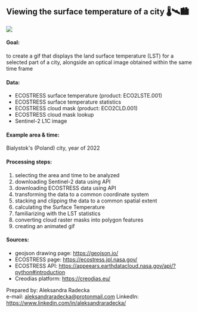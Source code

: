 ## Viewing the surface temperature of a city 🌡️🛰️🏙️

![](maps/my_gif.gif)

#### Goal: 
to create a gif that displays the land surface temperature (LST) for a selected part of a city, alongside an optical image obtained within the same time frame

#### Data:
- ECOSTRESS surface temperature (product: ECO2LSTE.001)
- ECOSTRESS surface temperature statistics 
- ECOSTRESS cloud mask (product: ECO2CLD.001)
- ECOSTRESS cloud mask lookup
- Sentinel-2 L1C image 

#### Example area & time: 
Bialystok's (Poland) city, year of 2022

#### Processing steps:
1. selecting the area and time to be analyzed   
2. downloading Sentinel-2 data using API
3. downloading ECOSTRESS data using API
4. transforming the data to a common coordinate system
5. stacking and clipping the data to a common spatial extent
6. calculating the Surface Temperature 
7. familiarizing with the LST statistics
8. converting cloud raster masks into polygon features
9. creating an animated gif

#### Sources:
- geojson drawing page: https://geojson.io/
- ECOSTRESS page: https://ecostress.jpl.nasa.gov/
- ECOSTRESS API: https://appeears.earthdatacloud.nasa.gov/api/?python#introduction
- Creodias platform: https://creodias.eu/

Prepared by: Aleksandra Radecka <br/>
e-mail: aleksandraradecka@protonmail.com
LinkedIn: https://www.linkedin.com/in/aleksandraradecka/
